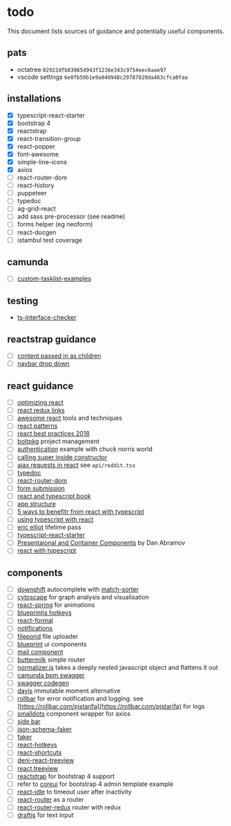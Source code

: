 # todo

This document lists sources of guidance and potentially useful components.

## pats
- octatree `02922dfb83065d943f1236e343c9754eec6aae97`
- vscode settings `6e0fb59b1e9a940948c29787829da463cfca0faa`

## installations

- [X] typescript-react-starter
- [X] bootstrap 4
- [X] reactstrap
- [X] react-transition-group
- [X] react-popper
- [X] font-awesome
- [X] simple-line-icons
- [X] axios
- [ ] react-router-dom
- [ ] react-history
- [ ] puppeteer
- [ ] typedoc
- [ ] ag-grid-react
- [ ] add sass pre-processor (see readme)
- [ ] forms helper (eg neoform)
- [ ] react-docgen
- [ ] istambul test coverage

## camunda

- [ ] [custom-tasklist-examples](https://blog.camunda.com/post/2018/02/custom-tasklist-examples/)

## testing

- [ts-interface-checker](https://github.com/gristlabs/ts-interface-checker)

## reactstrap guidance

- [ ] [content passed in as children](https://github.com/reactstrap/reactstrap#about-the-project)
- [ ] [navbar drop down](https://codepen.io/eddywashere/pen/KgjQay)

## react guidance

- [ ] [optimizing react](https://evilmartians.com/chronicles/optimizing-react-virtual-dom-explained)
- [ ] [react redux links](https://github.com/markerikson/react-redux-links/blob/master/react-architecture.md)
- [ ] [awesome react](https://github.com/enaqx/awesome-react) tools and techniques
- [ ] [react patterns](https://reactpatterns.com/)
- [ ] [react best practices 2018](https://blog.risingstack.com/8-tips-to-build-better-react-apps-in-2018/)
- [ ] [boltpkg](https://github.com/boltpkg/bolt) project management
- [ ] [authentication](https://auth0.com/blog/reactjs-authentication-tutorial/) example with chuck norris world
- [ ] [calling super inside constructor](http://cheng.logdown.com/posts/2016/03/26/683329)
- [ ] [ajax requests in react](https://daveceddia.com/ajax-requests-in-react/) see `api/reddit.tsx`
- [ ] [typedoc](https://github.com/TypeStrong/typedoc)
- [ ] [react-router-dom](https://reacttraining.com/react-router/)
- [ ] [form submission](https://stackblitz.com/edit/react-qcswey)
- [ ] [react and typescript book](https://charleslbryant.gitbooks.io/hello-react-and-typescript/content/Samples/ComponentPropsAndState.html)
- [ ] [app structure](https://hackernoon.com/the-100-correct-way-to-structure-a-react-app-or-why-theres-no-such-thing-3ede534ef1ed)
- [ ] [5 ways to benefitr from react with typescript](https://brightinventions.pl/blog/5-ways-to-benefit-from-typescript-in-react/)
- [ ] [using typescript with react](https://blog.logrocket.com/how-why-a-guide-to-using-typescript-with-react-fffb76c61614)
- [ ] [eric elliot](https://ericelliottjs.com/product/lifetime-access-pass/) lifetime pass
- [ ] [typescript-react-starter](https://github.com/Microsoft/TypeScript-React-Starter)
- [ ] [Presentaional and Container Components](https://medium.com/@dan_abramov/smart-and-dumb-components-7ca2f9a7c7d0) by Dan Abramov
- [ ] [react with typescript](https://blog.logrocket.com/how-why-a-guide-to-using-typescript-with-react-fffb76c61614)

## components

- [ ] [downshift](https://blog.kentcdodds.com/introducing-downshift-for-react-b1de3fca0817) autocomplete with [match-sorter](https://github.com/kentcdodds/match-sorter)
- [ ] [cytoscape](http://js.cytoscape.org) for graph analysis and visualisation
- [ ] [react-spring](https://blog.usejournal.com/why-react-needed-yet-another-animation-library-introducing-react-spring-8212e424c5ce) for animations
- [ ] [blueprintjs hotkeys](http://blueprintjs.com/docs/v2/#core/components/hotkeys)
- [ ] [react-formal](https://louisbarranqueiro.github.io/reapop/)
- [ ] [notifications](https://louisbarranqueiro.github.io/reapop/)
- [ ] [filepond](https://pqina.nl/filepond/) file uploader
- [ ] [blueprint](http://blueprintjs.com/) ui components
- [ ] [mail component](https://mjml.io/documentation/#components)
- [ ] [buttermilk](https://buttermilk.js.org) simple router
- [ ] [normalizer.js](https://medium.com/farmdrop/using-normalizr-js-in-a-redux-store-96ab33991369)  takes a deeply nested javascript object and flattens it out
- [ ] [camunda bpm swagger](https://github.com/camunda/camunda-bpm-swagger)
- [ ] [swagger codegen](https://swagger.io/swagger-codegen/)
- [ ] [dayjs](https://github.com/xx45/dayjs) immutable moment alternative
- [ ] [rollbar](https://www.npmjs.com/package/rollbar) for error notification and logging. see [https://rollbar.com/pjstarifa](https://rollbar.com/pjstarifa) for logs
- [ ] [smalldots](https://github.com/smalldots/smalldots/wiki/Customizing-Fetch) component wrapper for axios
- [ ] [side bar](https://github.com/balloob/react-sidebar/blob/master/src/sidebar.js)
- [ ] [json-schema-faker](https://github.com/json-schema-faker/json-schema-faker)
- [ ] [faker](https://github.com/marak/Faker.js/)
- [ ] [react-hotkeys](https://github.com/greena13/react-hotkeys)
- [ ] [react-shortcuts](https://github.com/avocode/react-shortcuts)
- [ ] [deni-react-treeview](https://denimar.github.io/deni-react-treeview/examples/#/onselectItem)
- [ ] [react treeview](https://github.com/alexcurtis/react-treebeard)
- [ ] [reactstrap](https://github.com/reactstrap/reactstrap#adding-bootstrap) for bootstrap 4 support
- [ ] refer to [coreui](https://github.com/coreui/coreui-free-bootstrap-admin-template) for bootstrap 4 admin template example
- [ ] [react-idle](https://github.com/ReactTraining/react-idle) to timeout user after inactivity
- [ ] [react-router](https://github.com/ReactTraining/react-router) as a router
- [ ] [react-router-redux](https://github.com/reactjs/react-router-redux) router with redux
- [ ] [draftjs](https://draftjs.org/docs/overview.html#content) for text input
